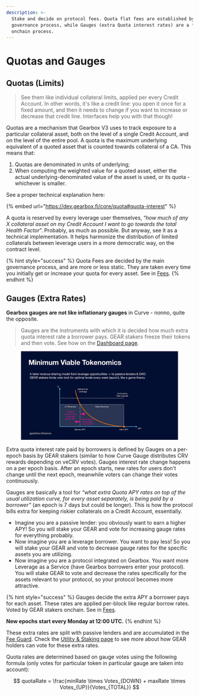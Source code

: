 ```yaml
---
description: >-
  Stake and decide on protocol fees. Quota flat fees are established by the main
  governance process, while Gauges (extra Quota interest rates) are a fully
  onchain process.
---
```


# Quotas and Gauges

## Quotas (Limits)

> See them like individual collateral limits, applied per every Credit Account. In other words, it's like a credit line: you open it once for a fixed amount, and then it needs to change if you want to increase or decrease that credit line. Interfaces help you with that though!

Quotas are a mechanism that Gearbox V3 uses to track exposure to a particular collateral asset, both on the level of a single Credit Account, and on the level of the entire pool. A quota is the maximum underlying equivalent of a quoted asset that is counted towards collateral of a CA. This means that:

1. Quotas are denominated in units of underlying;
2. When computing the weighted value for a quoted asset, either the actual underlying-denominated value of the asset is used, or its quota - whichever is smaller.

See a proper technical explanation here:

{% embed url="https://dev.gearbox.fi/core/quota#quota-interest" %}

A quota is reserved by every leverage user themselves, “_how much of any X collateral asset on my Credit Account I want to go towards the total Health Factor_”. Probably, as much as possible. But anyway, see it as a technical implementation. It helps harmonize the distribution of limited collaterals between leverage users in a more democratic way, on the contract level.

{% hint style="success" %}
Quota Fees are decided by the main governance process, and are more or less static. They are taken every time you initially get or increase your quota for every asset. See in [Fees](../../overview/protocol-fees.md#quota-fee).
{% endhint %}

## G**auges (Extra Rates)**

**Gearbox gauges are not like inflationary gauges** in Curve - nonno, quite the opposite.&#x20;

> Gauges are the instruments with which it is decided how much extra quota interest rate a borrower pays. GEAR stakers freeze their tokens and then vote. See how on the [Dashboard page](dashboard-gauge-voting.md).

<figure><img src="../../.gitbook/assets/GEAR fair yield distribution.jpeg" alt=""><figcaption></figcaption></figure>

Extra quota interest rate paid by borrowers is defined by Gauges on a per-epoch basis by GEAR stakers (similar to how Curve Gauge distributes CRV rewards depending on veCRV votes). Gauges interest rate change happens on a per epoch basis. After an epoch starts, new rates for users don't change until the next epoch, meanwhile voters can change their votes continuously.

Gauges are basically a tool for _“what extra Quota APY rates on top of the usual utilization curve, for every asset separately, is being paid by a borrower”_ (an epoch is 7 days but could be longer). This is how the protocol bills extra for keeping riskier collaterals on a Credit Account, essentially.&#x20;

* Imagine you are a passive lender: you obviously want to earn a higher APY! So you will stake your GEAR and vote for increasing gauge rates for everything probably.
* Now imagine you are a leverage borrower. You want to pay less! So you will stake your GEAR and vote to decrease gauge rates for the specific assets you are utilizing.
* Now imagine you are a protocol integrated on Gearbox. You want more Leverage as a Service (have Gearbox borrowers enter your protocol). You will stake GEAR to vote and decrease the rates specifically for the assets relevant to your protocol, so your protocol becomes more attractive.&#x20;

{% hint style="success" %}
Gauges decide the extra APY a borrower pays for each asset. These rates are applied per-block like regular borrow rates. Voted by GEAR stakers onchain. See in [Fees](../../overview/protocol-fees.md).

**New epochs start every Monday at 12:00 UTC.**
{% endhint %}

These extra rates are split with passive lenders and are accumulated in the [Fee Guard](../setup/guards-multisigs.md#fee-temporary-guard-5-10). Check the [Utility & Staking page](../../gear-token/utility-and-staking.md) to see more about how GEAR holders can vote for these extra rates.

Quota rates are determined based on gauge votes using the following formula (only votes for particular token in particular gauge are taken into account):

$$
quotaRate = \frac{minRate \times Votes_{DOWN} + maxRate \times Votes_{UP}}{Votes_{TOTAL}}
$$
